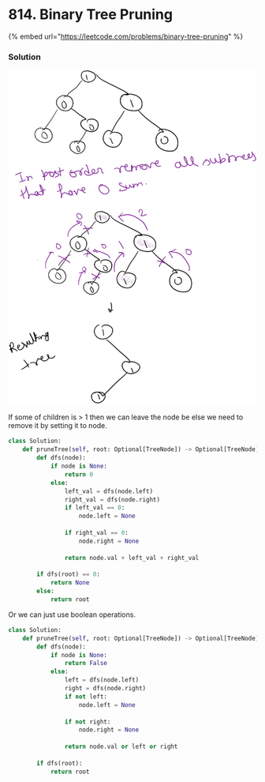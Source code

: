 # 814. Binary Tree Pruning

{% embed url="https://leetcode.com/problems/binary-tree-pruning" %}

### Solution

<img src="../../../.gitbook/assets/file.drawing (4) (1).svg" alt="" class="gitbook-drawing">

If some of children is > 1 then we can leave the node be else we need to remove it by setting it to node.

```python
class Solution:
    def pruneTree(self, root: Optional[TreeNode]) -> Optional[TreeNode]:
        def dfs(node):
            if node is None:
                return 0
            else:
                left_val = dfs(node.left)
                right_val = dfs(node.right)
                if left_val == 0:
                    node.left = None
                
                if right_val == 0:
                    node.right = None

                return node.val + left_val + right_val
        
        if dfs(root) == 0:
            return None
        else:
            return root
```

Or we can just use boolean operations.

```python
class Solution:
    def pruneTree(self, root: Optional[TreeNode]) -> Optional[TreeNode]:
        def dfs(node):
            if node is None:
                return False
            else:
                left = dfs(node.left)
                right = dfs(node.right)
                if not left:
                    node.left = None
                
                if not right:
                    node.right = None

                return node.val or left or right
        
        if dfs(root):
            return root
```
